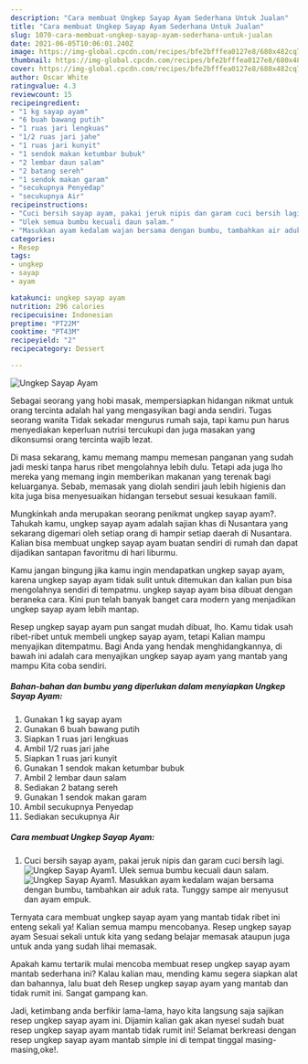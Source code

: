 ```yaml
---
description: "Cara membuat Ungkep Sayap Ayam Sederhana Untuk Jualan"
title: "Cara membuat Ungkep Sayap Ayam Sederhana Untuk Jualan"
slug: 1070-cara-membuat-ungkep-sayap-ayam-sederhana-untuk-jualan
date: 2021-06-05T10:06:01.240Z
image: https://img-global.cpcdn.com/recipes/bfe2bfffea0127e8/680x482cq70/ungkep-sayap-ayam-foto-resep-utama.jpg
thumbnail: https://img-global.cpcdn.com/recipes/bfe2bfffea0127e8/680x482cq70/ungkep-sayap-ayam-foto-resep-utama.jpg
cover: https://img-global.cpcdn.com/recipes/bfe2bfffea0127e8/680x482cq70/ungkep-sayap-ayam-foto-resep-utama.jpg
author: Oscar White
ratingvalue: 4.3
reviewcount: 15
recipeingredient:
- "1 kg sayap ayam"
- "6 buah bawang putih"
- "1 ruas jari lengkuas"
- "1/2 ruas jari jahe"
- "1 ruas jari kunyit"
- "1 sendok makan ketumbar bubuk"
- "2 lembar daun salam"
- "2 batang sereh"
- "1 sendok makan garam"
- "secukupnya Penyedap"
- "secukupnya Air"
recipeinstructions:
- "Cuci bersih sayap ayam, pakai jeruk nipis dan garam cuci bersih lagi."
- "Ulek semua bumbu kecuali daun salam."
- "Masukkan ayam kedalam wajan bersama dengan bumbu, tambahkan air aduk rata. Tunggy sampe air menyusut dan ayam empuk."
categories:
- Resep
tags:
- ungkep
- sayap
- ayam

katakunci: ungkep sayap ayam 
nutrition: 296 calories
recipecuisine: Indonesian
preptime: "PT22M"
cooktime: "PT43M"
recipeyield: "2"
recipecategory: Dessert

---
```



![Ungkep Sayap Ayam](https://img-global.cpcdn.com/recipes/bfe2bfffea0127e8/680x482cq70/ungkep-sayap-ayam-foto-resep-utama.jpg)

Sebagai seorang yang hobi masak, mempersiapkan hidangan nikmat untuk orang tercinta adalah hal yang mengasyikan bagi anda sendiri. Tugas seorang  wanita Tidak sekadar mengurus rumah saja, tapi kamu pun harus menyediakan keperluan nutrisi tercukupi dan juga masakan yang dikonsumsi orang tercinta wajib lezat.

Di masa  sekarang, kamu memang mampu memesan panganan yang sudah jadi meski tanpa harus ribet mengolahnya lebih dulu. Tetapi ada juga lho mereka yang memang ingin memberikan makanan yang terenak bagi keluarganya. Sebab, memasak yang diolah sendiri jauh lebih higienis dan kita juga bisa menyesuaikan hidangan tersebut sesuai kesukaan famili. 



Mungkinkah anda merupakan seorang penikmat ungkep sayap ayam?. Tahukah kamu, ungkep sayap ayam adalah sajian khas di Nusantara yang sekarang digemari oleh setiap orang di hampir setiap daerah di Nusantara. Kalian bisa membuat ungkep sayap ayam buatan sendiri di rumah dan dapat dijadikan santapan favoritmu di hari liburmu.

Kamu jangan bingung jika kamu ingin mendapatkan ungkep sayap ayam, karena ungkep sayap ayam tidak sulit untuk ditemukan dan kalian pun bisa mengolahnya sendiri di tempatmu. ungkep sayap ayam bisa dibuat dengan beraneka cara. Kini pun telah banyak banget cara modern yang menjadikan ungkep sayap ayam lebih mantap.

Resep ungkep sayap ayam pun sangat mudah dibuat, lho. Kamu tidak usah ribet-ribet untuk membeli ungkep sayap ayam, tetapi Kalian mampu menyajikan ditempatmu. Bagi Anda yang hendak menghidangkannya, di bawah ini adalah cara menyajikan ungkep sayap ayam yang mantab yang mampu Kita coba sendiri.

<!--inarticleads1-->

##### Bahan-bahan dan bumbu yang diperlukan dalam menyiapkan Ungkep Sayap Ayam:

1. Gunakan 1 kg sayap ayam
1. Gunakan 6 buah bawang putih
1. Siapkan 1 ruas jari lengkuas
1. Ambil 1/2 ruas jari jahe
1. Siapkan 1 ruas jari kunyit
1. Gunakan 1 sendok makan ketumbar bubuk
1. Ambil 2 lembar daun salam
1. Sediakan 2 batang sereh
1. Gunakan 1 sendok makan garam
1. Ambil secukupnya Penyedap
1. Sediakan secukupnya Air




<!--inarticleads2-->

##### Cara membuat Ungkep Sayap Ayam:

1. Cuci bersih sayap ayam, pakai jeruk nipis dan garam cuci bersih lagi.
<img src="https://img-global.cpcdn.com/steps/28cec4f8a9f68167/160x128cq70/ungkep-sayap-ayam-langkah-memasak-1-foto.jpg" alt="Ungkep Sayap Ayam">1. Ulek semua bumbu kecuali daun salam.
<img src="https://img-global.cpcdn.com/steps/2277f0227aa52a8d/160x128cq70/ungkep-sayap-ayam-langkah-memasak-2-foto.jpg" alt="Ungkep Sayap Ayam">1. Masukkan ayam kedalam wajan bersama dengan bumbu, tambahkan air aduk rata. Tunggy sampe air menyusut dan ayam empuk.




Ternyata cara membuat ungkep sayap ayam yang mantab tidak ribet ini enteng sekali ya! Kalian semua mampu mencobanya. Resep ungkep sayap ayam Sesuai sekali untuk kita yang sedang belajar memasak ataupun juga untuk anda yang sudah lihai memasak.

Apakah kamu tertarik mulai mencoba membuat resep ungkep sayap ayam mantab sederhana ini? Kalau kalian mau, mending kamu segera siapkan alat dan bahannya, lalu buat deh Resep ungkep sayap ayam yang mantab dan tidak rumit ini. Sangat gampang kan. 

Jadi, ketimbang anda berfikir lama-lama, hayo kita langsung saja sajikan resep ungkep sayap ayam ini. Dijamin kalian gak akan nyesel sudah buat resep ungkep sayap ayam mantab tidak rumit ini! Selamat berkreasi dengan resep ungkep sayap ayam mantab simple ini di tempat tinggal masing-masing,oke!.

